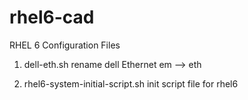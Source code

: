 # rhel6-cad

RHEL 6 Configuration Files

1. dell-eth.sh
   rename dell Ethernet em --> eth
   
2. rhel6-system-initial-script.sh
   init script file for rhel6
   
   
